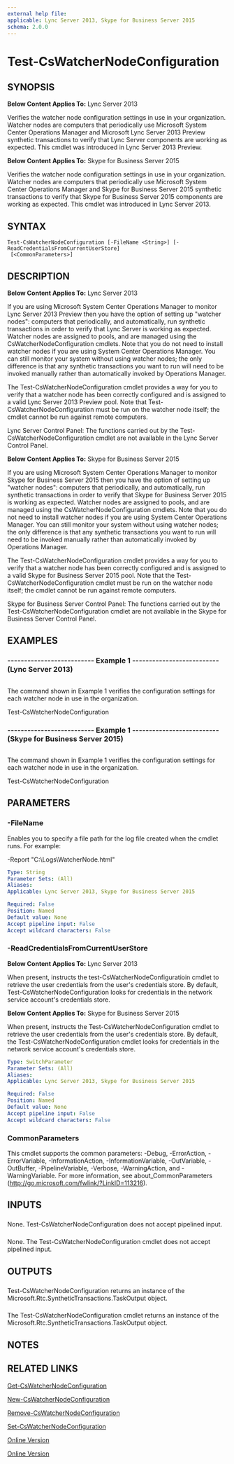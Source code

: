 ```yaml
---
external help file: 
applicable: Lync Server 2013, Skype for Business Server 2015
schema: 2.0.0
---
```


# Test-CsWatcherNodeConfiguration

## SYNOPSIS
**Below Content Applies To:** Lync Server 2013

Verifies the watcher node configuration settings in use in your organization.
Watcher nodes are computers that periodically use Microsoft System Center Operations Manager and Microsoft Lync Server 2013 Preview synthetic transactions to verify that Lync Server components are working as expected.
This cmdlet was introduced in Lync Server 2013 Preview.

**Below Content Applies To:** Skype for Business Server 2015

Verifies the watcher node configuration settings in use in your organization.
Watcher nodes are computers that periodically use Microsoft System Center Operations Manager and Skype for Business Server 2015 synthetic transactions to verify that Skype for Business Server 2015 components are working as expected.
This cmdlet was introduced in Lync Server 2013.



## SYNTAX

```
Test-CsWatcherNodeConfiguration [-FileName <String>] [-ReadCredentialsFromCurrentUserStore]
 [<CommonParameters>]
```

## DESCRIPTION
**Below Content Applies To:** Lync Server 2013

If you are using Microsoft System Center Operations Manager to monitor Lync Server 2013 Preview then you have the option of setting up "watcher nodes": computers that periodically, and automatically, run synthetic transactions in order to verify that Lync Server is working as expected.
Watcher nodes are assigned to pools, and are managed using the CsWatcherNodeConfiguration cmdlets.
Note that you do not need to install watcher nodes if you are using System Center Operations Manager.
You can still monitor your system without using watcher nodes; the only difference is that any synthetic transactions you want to run will need to be invoked manually rather than automatically invoked by Operations Manager.

The Test-CsWatcherNodeConfiguration cmdlet provides a way for you to verify that a watcher node has been correctly configured and is assigned to a valid Lync Server 2013 Preview pool.
Note that Test-CsWatcherNodeConfiguration must be run on the watcher node itself; the cmdlet cannot be run against remote computers.

Lync Server Control Panel: The functions carried out by the Test-CsWatcherNodeConfiguration cmdlet are not available in the Lync Server Control Panel.

**Below Content Applies To:** Skype for Business Server 2015

If you are using Microsoft System Center Operations Manager to monitor Skype for Business Server 2015 then you have the option of setting up "watcher nodes": computers that periodically, and automatically, run synthetic transactions in order to verify that Skype for Business Server 2015 is working as expected.
Watcher nodes are assigned to pools, and are managed using the CsWatcherNodeConfiguration cmdlets.
Note that you do not need to install watcher nodes if you are using System Center Operations Manager.
You can still monitor your system without using watcher nodes; the only difference is that any synthetic transactions you want to run will need to be invoked manually rather than automatically invoked by Operations Manager.

The Test-CsWatcherNodeConfiguration cmdlet provides a way for you to verify that a watcher node has been correctly configured and is assigned to a valid Skype for Business Server 2015 pool.
Note that the Test-CsWatcherNodeConfiguration cmdlet must be run on the watcher node itself; the cmdlet cannot be run against remote computers.

Skype for Business Server Control Panel: The functions carried out by the Test-CsWatcherNodeConfiguration cmdlet are not available in the Skype for Business Server Control Panel.



## EXAMPLES

### -------------------------- Example 1 -------------------------- (Lync Server 2013)
```

```

The command shown in Example 1 verifies the configuration settings for each watcher node in use in the organization.

Test-CsWatcherNodeConfiguration

### -------------------------- Example 1 -------------------------- (Skype for Business Server 2015)
```

```

The command shown in Example 1 verifies the configuration settings for each watcher node in use in the organization.

Test-CsWatcherNodeConfiguration

## PARAMETERS

### -FileName
Enables you to specify a file path for the log file created when the cmdlet runs.
For example:

-Report "C:\Logs\WatcherNode.html"

```yaml
Type: String
Parameter Sets: (All)
Aliases: 
Applicable: Lync Server 2013, Skype for Business Server 2015

Required: False
Position: Named
Default value: None
Accept pipeline input: False
Accept wildcard characters: False
```

### -ReadCredentialsFromCurrentUserStore
**Below Content Applies To:** Lync Server 2013

When present, instructs the test-CsWatcherNodeConfiguratioin cmdlet to retrieve the user credentials from the user's credentials store.
By default, Test-CsWatcherNodeConfiguration looks for credentials in the network service account's credentials store.



**Below Content Applies To:** Skype for Business Server 2015

When present, instructs the Test-CsWatcherNodeConfiguration cmdlet to retrieve the user credentials from the user's credentials store.
By default, the Test-CsWatcherNodeConfiguration cmdlet looks for credentials in the network service account's credentials store.



```yaml
Type: SwitchParameter
Parameter Sets: (All)
Aliases: 
Applicable: Lync Server 2013, Skype for Business Server 2015

Required: False
Position: Named
Default value: None
Accept pipeline input: False
Accept wildcard characters: False
```

### CommonParameters
This cmdlet supports the common parameters: -Debug, -ErrorAction, -ErrorVariable, -InformationAction, -InformationVariable, -OutVariable, -OutBuffer, -PipelineVariable, -Verbose, -WarningAction, and -WarningVariable. For more information, see about_CommonParameters (http://go.microsoft.com/fwlink/?LinkID=113216).

## INPUTS

###  
None.
Test-CsWatcherNodeConfiguration does not accept pipelined input.

###  
None.
The Test-CsWatcherNodeConfiguration cmdlet does not accept pipelined input.

## OUTPUTS

###  
Test-CsWatcherNodeConfiguration returns an instance of the Microsoft.Rtc.SyntheticTransactions.TaskOutput object.

###  
The Test-CsWatcherNodeConfiguration cmdlet returns an instance of the Microsoft.Rtc.SyntheticTransactions.TaskOutput object.

## NOTES

## RELATED LINKS

[Get-CsWatcherNodeConfiguration]()

[New-CsWatcherNodeConfiguration]()

[Remove-CsWatcherNodeConfiguration]()

[Set-CsWatcherNodeConfiguration]()

[Online Version](http://technet.microsoft.com/EN-US/library/085507a1-17e8-4dfa-aa6a-062620584335(OCS.15).aspx)

[Online Version](http://technet.microsoft.com/EN-US/library/085507a1-17e8-4dfa-aa6a-062620584335(OCS.16).aspx)

